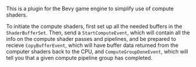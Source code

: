 This is a plugin for the Bevy game engine to simplify use of compute shaders.

To initiate the compute shaders, first set up all the needed buffers in the `ShaderBufferSet`. Then, send a `StartComputeEvent`, which will contain all the info on the compute shader passes and pipelines, and be prepared to recieve `CopyBufferEvent`, which will have buffer data returned from the computer shaders back to the CPU, and `ComputeGroupDoneEvent`, which will tell you that a given compute pipeline group has completed.